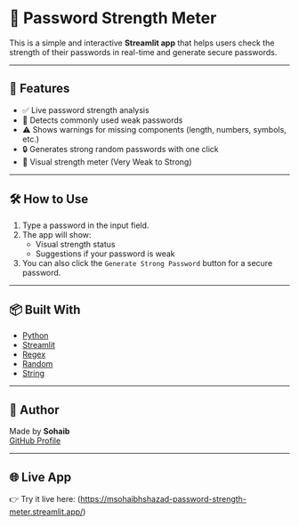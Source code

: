 # 🔐 Password Strength Meter

This is a simple and interactive **Streamlit app** that helps users check the strength of their passwords in real-time and generate secure passwords.

---

## 🚀 Features

- ✅ Live password strength analysis  
- 🚫 Detects commonly used weak passwords  
- ⚠️ Shows warnings for missing components (length, numbers, symbols, etc.)  
- 🔒 Generates strong random passwords with one click  
- 🎯 Visual strength meter (Very Weak to Strong)

---

## 🛠 How to Use

1. Type a password in the input field.
2. The app will show:
   - Visual strength status
   - Suggestions if your password is weak
3. You can also click the `Generate Strong Password` button for a secure password.

---

## 📦 Built With

- [Python](https://www.python.org/)
- [Streamlit](https://streamlit.io/)
- [Regex](https://docs.python.org/3/library/re.html)
- [Random](https://docs.python.org/3/library/random.html)
- [String](https://docs.python.org/3/library/string.html)

---

## 🧠 Author

Made by **Sohaib**  
[GitHub Profile](https://github.com/MSohaibShahzad) 

---

## 🌐 Live App

👉 Try it live here: (https://msohaibhshazad-password-strength-meter.streamlit.app/)

